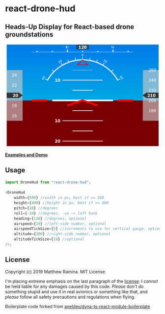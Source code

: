 # react-drone-hud

## Heads-Up Display for React-based drone groundstations

![](example.png)

[**Examples and Demo**](https://mattr555.me/react-drone-hud/)

## Usage

```js
import DroneHud from "react-drone-hud";

<DroneHud
    width={600} //width in px, best if >= 500
    height={400} //height in px, best if >= 400
    pitch={10} //degrees
    roll={-10} //degrees, -ve -> left bank
    heading={120} //degrees, optional
    airspeed={10} //left-side number, optional
    airspeedTickSize={5} //increments to use for vertical gauge, optional
    altitude={200} //right-side number, optional
    altitudeTickSize={10} //optional
/>;
```

## License

Copyright (c) 2019 Matthew Ramina. MIT License.

I'm placing extreme emphasis on the last paragraph of the [license](LICENSE): I _cannot_ be held liable for any damages caused by this code. _Please_ don't do something stupid and use it in real avionics or something like that, and _please_ follow all safety precautions and regulations when flying.

Boilerplate code forked from [aneldev/dyna-ts-react-module-boilerplate](https://github.com/aneldev/dyna-ts-react-module-boilerplate)
